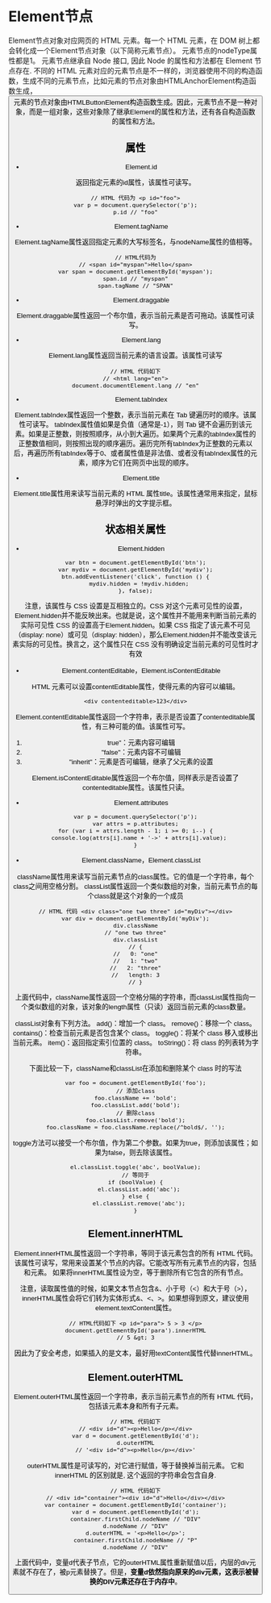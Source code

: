 # Element节点

Element节点对象对应网页的 HTML 元素。每一个 HTML 元素，在 DOM 树上都会转化成一个Element节点对象（以下简称元素节点）。
元素节点的nodeType属性都是1。
元素节点继承自 Node 接口, 因此 Node 的属性和方法都在 Element 节点存在.
不同的 HTML 元素对应的元素节点是不一样的，浏览器使用不同的构造函数，生成不同的元素节点，比如<a>元素的节点对象由HTMLAnchorElement构造函数生成，<button>元素的节点对象由HTMLButtonElement构造函数生成。因此，元素节点不是一种对象，而是一组对象，这些对象除了继承Element的属性和方法，还有各自构造函数的属性和方法。

## 属性

* Element.id

返回指定元素的id属性，该属性可读写。

```JS
// HTML 代码为 <p id="foo">
var p = document.querySelector('p');
p.id // "foo"
```

* Element.tagName

Element.tagName属性返回指定元素的大写标签名，与nodeName属性的值相等。

```JS
// HTML代码为
// <span id="myspan">Hello</span>
var span = document.getElementById('myspan');
span.id // "myspan"
span.tagName // "SPAN"
```

* Element.draggable

Element.draggable属性返回一个布尔值，表示当前元素是否可拖动。该属性可读写。

* Element.lang

Element.lang属性返回当前元素的语言设置。该属性可读写

```JS
// HTML 代码如下
// <html lang="en">
document.documentElement.lang // "en"
```

* Element.tabIndex

Element.tabIndex属性返回一个整数，表示当前元素在 Tab 键遍历时的顺序。该属性可读写。
tabIndex属性值如果是负值（通常是-1），则 Tab 键不会遍历到该元素。如果是正整数，则按照顺序，从小到大遍历。如果两个元素的tabIndex属性的正整数值相同，则按照出现的顺序遍历。遍历完所有tabIndex为正整数的元素以后，再遍历所有tabIndex等于0、或者属性值是非法值、或者没有tabIndex属性的元素，顺序为它们在网页中出现的顺序。

* Element.title

Element.title属性用来读写当前元素的 HTML 属性title。该属性通常用来指定，鼠标悬浮时弹出的文字提示框。

## 状态相关属性

* Element.hidden

```JS
var btn = document.getElementById('btn');
var mydiv = document.getElementById('mydiv');
btn.addEventListener('click', function () {
  mydiv.hidden = !mydiv.hidden;
}, false);
```

注意，该属性与 CSS 设置是互相独立的。CSS 对这个元素可见性的设置，Element.hidden并不能反映出来。也就是说，这个属性并不能用来判断当前元素的实际可见性
CSS 的设置高于Element.hidden。如果 CSS 指定了该元素不可见（display: none）或可见（display: hidden），那么Element.hidden并不能改变该元素实际的可见性。换言之，这个属性只在 CSS 没有明确设定当前元素的可见性时才有效

* Element.contentEditable，Element.isContentEditable

HTML 元素可以设置contentEditable属性，使得元素的内容可以编辑。

```JS
<div contenteditable>123</div>
```

Element.contentEditable属性返回一个字符串，表示是否设置了contenteditable属性，有三种可能的值。该属性可写。

1. true"：元素内容可编辑
1. "false"：元素内容不可编辑
1. "inherit"：元素是否可编辑，继承了父元素的设置

Element.isContentEditable属性返回一个布尔值，同样表示是否设置了contenteditable属性。该属性只读。

* Element.attributes

```JS
var p = document.querySelector('p');
var attrs = p.attributes;
for (var i = attrs.length - 1; i >= 0; i--) {
  console.log(attrs[i].name + '->' + attrs[i].value);
}
```

* Element.className，Element.classList

className属性用来读写当前元素节点的class属性。它的值是一个字符串，每个class之间用空格分割。
classList属性返回一个类似数组的对象，当前元素节点的每个class就是这个对象的一个成员

```JS
// HTML 代码 <div class="one two three" id="myDiv"></div>
var div = document.getElementById('myDiv');
div.className
// "one two three"
div.classList
// {
//   0: "one"
//   1: "two"
//   2: "three"
//   length: 3
// }
```

上面代码中，className属性返回一个空格分隔的字符串，而classList属性指向一个类似数组的对象，该对象的length属性（只读）返回当前元素的class数量。

classList对象有下列方法。
add()：增加一个 class。
remove()：移除一个 class。
contains()：检查当前元素是否包含某个 class。
toggle()：将某个 class 移入或移出当前元素。
item()：返回指定索引位置的 class。
toString()：将 class 的列表转为字符串。

下面比较一下，className和classList在添加和删除某个 class 时的写法

```JS
var foo = document.getElementById('foo');
// 添加class
foo.className += 'bold';
foo.classList.add('bold');
// 删除class
foo.classList.remove('bold');
foo.className = foo.className.replace(/^bold$/, '');
```

toggle方法可以接受一个布尔值，作为第二个参数。如果为true，则添加该属性；如果为false，则去除该属性。

```JS
el.classList.toggle('abc', boolValue);
// 等同于
if (boolValue) {
  el.classList.add('abc');
} else {
  el.classList.remove('abc');
}
```

## Element.innerHTML

Element.innerHTML属性返回一个字符串，等同于该元素包含的所有 HTML 代码。该属性可读写，常用来设置某个节点的内容。它能改写所有元素节点的内容，包括<HTML>和<body>元素。
如果将innerHTML属性设为空，等于删除所有它包含的所有节点。

注意，读取属性值的时候，如果文本节点包含&、小于号（<）和大于号（>），innerHTML属性会将它们转为实体形式&amp;、&lt;、&gt;。如果想得到原文，建议使用element.textContent属性。

```JS
// HTML代码如下 <p id="para"> 5 > 3 </p>
document.getElementById('para').innerHTML
// 5 &gt; 3
```

因此为了安全考虑，如果插入的是文本，最好用textContent属性代替innerHTML。

## Element.outerHTML

Element.outerHTML属性返回一个字符串，表示当前元素节点的所有 HTML 代码，包括该元素本身和所有子元素。

```JS
// HTML 代码如下
// <div id="d"><p>Hello</p></div>
var d = document.getElementById('d');
d.outerHTML
// '<div id="d"><p>Hello</p></div>'
```

outerHTML属性是可读写的，对它进行赋值，等于替换掉当前元素。
它和 innerHTML 的区别就是, 这个返回的字符串会包含自身.

```JS
// HTML 代码如下
// <div id="container"><div id="d">Hello</div></div>
var container = document.getElementById('container');
var d = document.getElementById('d');
container.firstChild.nodeName // "DIV"
d.nodeName // "DIV"
d.outerHTML = '<p>Hello</p>';
container.firstChild.nodeName // "P"
d.nodeName // "DIV"
```

上面代码中，变量d代表子节点，它的outerHTML属性重新赋值以后，内层的div元素就不存在了，被p元素替换了。但是，**变量d依然指向原来的div元素，这表示被替换的DIV元素还存在于内存中**。